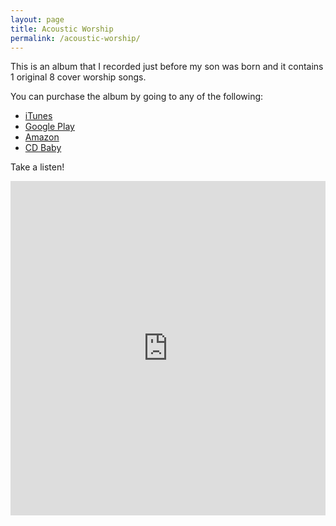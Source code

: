 ```yaml
---
layout: page
title: Acoustic Worship
permalink: /acoustic-worship/
---
```


This is an album that I recorded just before my son was born and it contains 1 original 8 cover worship songs.

You can purchase the album by going to any of the following:

* [iTunes](https://itunes.apple.com/us/artist/junho-park/id943875173?uo=4)
* [Google Play](https://play.google.com/store/music/album/Junho_Park_Acoustic_Worship?id=Brmoihak5cii4i2avwkf25ifkse&hl=en)
* [Amazon](http://www.amazon.com/Acoustic-Worship-Junho-Park/dp/B00PX66C44/ref=sr_1_1?ie=UTF8&qid=1416836210&sr=8-1&keywords=junho+park+acoustic+worship)
* [CD Baby](https://www.cdbaby.com/cd/junhopark)

Take a listen!

<iframe class="soundcloud" height="535" width="100%" scrolling="no" frameborder="no" src="https://w.soundcloud.com/player/?url=https%3A//api.soundcloud.com/playlists/57488648&amp;color=ff5500&amp;auto_play=false&amp;hide_related=false&amp;show_comments=true&amp;show_user=true&amp;show_reposts=false"></iframe>